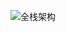 
![全栈架构](https://user-images.githubusercontent.com/30063579/117923629-f0804780-b326-11eb-8b22-02c010b22999.png)
